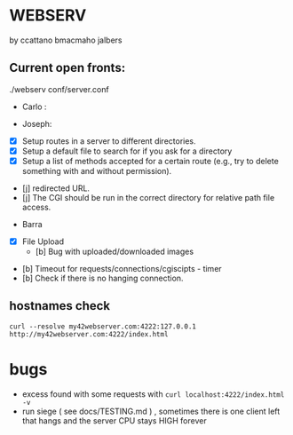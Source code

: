 # WEBSERV
 by ccattano bmacmaho jalbers

## Current open fronts:

./webserv conf/server.conf

* Carlo :

* Joseph:


- [X] Setup routes in a server to different directories.
- [X] Setup a default file to search for if you ask for a directory
- [X] Setup a list of methods accepted for a certain route (e.g., try to delete something with and without permission).
- [j] redirected URL.
- [j] The CGI should be run in the correct directory for relative path file access.

* Barra
- [X] File Upload
    - [b] Bug with uploaded/downloaded images
- [b] Timeout for requests/connections/cgiscipts - timer
- [b] Check if there is no hanging connection.



## hostnames check 
```shell
curl --resolve my42webserver.com:4222:127.0.0.1 http://my42webserver.com:4222/index.html
```

# bugs
- excess found with some requests with ``curl localhost:4222/index.html -v``
- run siege ( see docs/TESTING.md ) , sometimes there is one client left that hangs
    and the server CPU stays HIGH forever 
